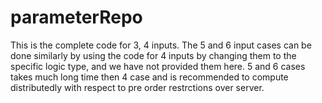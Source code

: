 # parameterRepo
This is the complete code for 3, 4 inputs. The 5 and 6 input cases can be done similarly by using the code for 4 inputs by changing them to the specific logic type, and we have not provided them here. 5 and 6 cases takes much long time then 4 case and is recommended to compute distributedly with respect to pre order restrctions over server.
